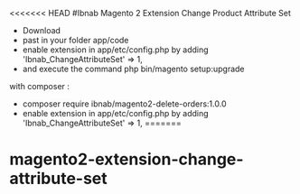 <<<<<<< HEAD
#Ibnab Magento 2 Extension Change Product Attribute Set
  * Download
  * past in your folder app/code
  * enable extension in app/etc/config.php by adding 'Ibnab_ChangeAttributeSet' => 1,
  * and execute the command php bin/magento setup:upgrade

with composer :
  * composer require ibnab/magento2-delete-orders:1.0.0
  * enable extension in app/etc/config.php by adding 'Ibnab_ChangeAttributeSet' => 1,
=======
# magento2-extension-change-attribute-set
